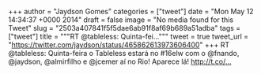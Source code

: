 
+++
author = "Jaydson Gomes"
categories = ["tweet"]
date = "Mon May 12 14:34:37 +0000 2014"
draft = false
image = "No media found for this Tweet"
slug = "2503a407841f5f5dae6ab91f8af69b689a51adba"
tags = ["tweet"]
title = """RT @tableless: Quinta-fei..."""
tweet = true
tweet_url = "https://twitter.com/jaydson/status/465862613973606400"
+++
RT @tableless: Quinta-feira o Tableless estará no #16elw com o @fnando, @jaydson, @almirfilho e @jcemer aí no Rio! Aparece lá! http://t.co/…
